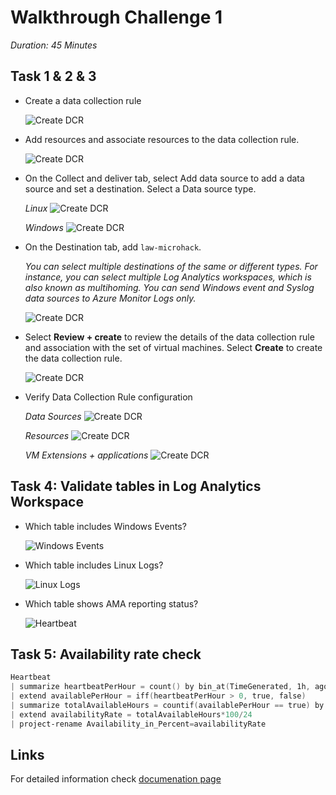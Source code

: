 # Walkthrough Challenge  1

*Duration: 45 Minutes*

## Task 1 & 2 & 3

- Create a data collection rule

    ![Create DCR](./img/task_01_a.png)

- Add resources and associate resources to the data collection rule.

    ![Create DCR](./img/task_01_b.png)

- On the Collect and deliver tab, select Add data source to add a data source and set a destination. Select a Data source type.

    *Linux*
    ![Create DCR](./img/task_01_c.png)

    *Windows*
    ![Create DCR](./img/task_01_d.png)

- On the Destination tab, add `law-microhack`.

    *You can select multiple destinations of the same or different types. For instance, you can select multiple Log Analytics workspaces, which is also known as multihoming. You can send Windows event and Syslog data sources to Azure Monitor Logs only.*

    ![Create DCR](./img/task_01_e.png)

- Select **Review + create** to review the details of the data collection rule and association with the set of virtual machines. Select **Create** to create the data collection rule.

    ![Create DCR](./img/task_01_f.png)

- Verify Data Collection Rule configuration

    *Data Sources*
    ![Create DCR](./img/task_01_g.png)

    *Resources*
    ![Create DCR](./img/task_01_h.png)

    *VM Extensions + applications*
    ![Create DCR](./img/task_01_i.png)

## Task 4: Validate tables in Log Analytics Workspace

- Which table includes Windows Events?

    ![Windows Events](./img/task_04_a.png)

- Which table includes Linux Logs?

    ![Linux Logs](./img/task_04_b.png)

- Which table shows AMA reporting status?

    ![Heartbeat](./img/task_04_c.png)

## Task 5: Availability rate check

```powershell
Heartbeat
| summarize heartbeatPerHour = count() by bin_at(TimeGenerated, 1h, ago(24h)), Computer
| extend availablePerHour = iff(heartbeatPerHour > 0, true, false)
| summarize totalAvailableHours = countif(availablePerHour == true) by Computer
| extend availabilityRate = totalAvailableHours*100/24
| project-rename Availability_in_Percent=availabilityRate
```

## Links

For detailed information check [documenation page](https://learn.microsoft.com/en-us/azure/azure-monitor/agents/data-collection-rule-azure-monitor-agent?tabs=portal)